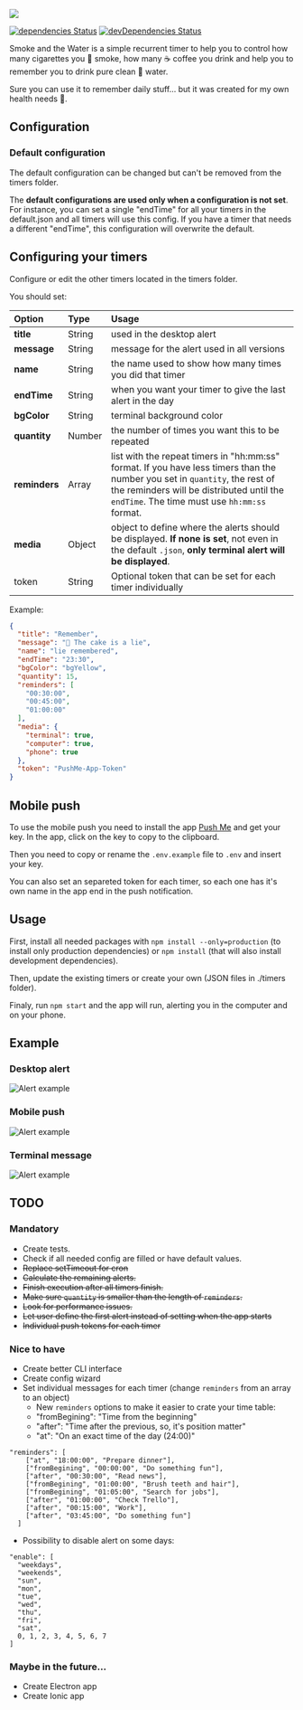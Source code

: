 ![](https://github.com/russoedu/smoke-and-the-water/blob/master/README/smoke-and-the-water.png?raw=true)

[![dependencies Status](https://david-dm.org/russoedu/smoke-and-the-water/status.svg)](https://david-dm.org/russoedu/smoke-and-the-water)
[![devDependencies Status](https://david-dm.org/russoedu/smoke-and-the-water/dev-status.svg)](https://david-dm.org/russoedu/smoke-and-the-water?type=dev)

Smoke and the Water is a simple recurrent timer to help you to control how many cigarettes you 🚬 smoke, how many ☕️ coffee you drink and help you to remember you to drink pure clean 🚰 water.

Sure you can use it to remember daily stuff… but it was created for my own health needs 😬.

## Configuration

### Default configuration

The default configuration can be changed but can't be removed from the timers folder.

The **default configurations are used only when a configuration is not set**. For instance, you can set a single "endTime" for all your timers in the default.json and all timers will use this config. If you have a timer that needs a different "endTime", this configuration will overwrite the default.

## Configuring your timers

Configure or edit the other timers located in the timers folder.

You should set:

| Option        | Type       | Usage          |
| :------------ | :--------- | :------------- |
| **title**     | String | used in the desktop alert |
| **message**   | String | message for the alert used in all versions |
| **name**      | String | the name used to show how many times you did that timer |
| **endTime**   | String | when you want your timer to give the last alert in the day |
| **bgColor**   | String | terminal background color |
| **quantity**  | Number | the number of times you want this to be repeated |
| **reminders** | Array  | list with the repeat timers in "hh:mm:ss" format. If you have less timers than the number you set in `quantity`, the rest of the reminders will be distributed until the `endTime`. The time must use `hh:mm:ss` format. |
| **media**     | Object | object to define where the alerts should be displayed. **If none is set**, not even in the default `.json`, **only terminal alert will be displayed**. |
|token          | String | Optional token that can be set for each timer individually |

Example:

```json
{
  "title": "Remember",
  "message": "🍰 The cake is a lie",
  "name": "lie remembered",
  "endTime": "23:30",
  "bgColor": "bgYellow",
  "quantity": 15,
  "reminders": [
    "00:30:00",
    "00:45:00",
    "01:00:00"
  ],
  "media": {
    "terminal": true,
    "computer": true,
    "phone": true
  },
  "token": "PushMe-App-Token"
}
```

## Mobile push
To use the mobile push you need to install the app [Push Me](http://pushme.jagcesar.se) and get your key. In the app, click on the key to copy to the clipboard.

Then you need to copy or rename the `.env.example` file to `.env` and insert your key.

You can also set an separeted token for each timer, so each one has it's own name in the app end in the push notification.


## Usage

First, install all needed packages with `npm install --only=production` (to install only production dependencies) or `npm install` (that will also install development dependencies).

Then, update the existing timers or create your own (JSON files in ./timers folder).

Finaly, run `npm start` and the app will run, alerting you in the computer and on your phone.

## Example
### Desktop alert
![Alert example](https://github.com/russoedu/smoke-and-the-water/blob/master/README/alert.png?raw=true)

### Mobile push

![Alert example](https://github.com/russoedu/smoke-and-the-water/blob/master/README/mobile.png?raw=true)

### Terminal message

![Alert example](https://github.com/russoedu/smoke-and-the-water/blob/master/README/terminal.png?raw=true)

## TODO

### Mandatory
- Create tests.
- Check if all needed config are filled or have default values.
- ~~Replace setTimeout for cron~~
- ~~Calculate the remaining alerts.~~
- ~~Finish execution after all timers finish.~~
- ~~Make sure `quantity` is smaller than the length of `reminders`.~~
- ~~Look for performance issues.~~
- ~~Let user define the first alert instead of setting when the app starts~~
- ~~Individual push tokens for each timer~~

### Nice to have

- Create better CLI interface
- Create config wizard
- Set individual messages for each timer (change `reminders` from an array to an object)
	- New `reminders` options to make it easier to crate your time table:
	 - "fromBegining": "Time from the beginning"
	 - "after": "Time after the previous, so, it's position matter"
	 - "at": "On an exact time of the day (24:00)"

```
"reminders": [
    ["at", "18:00:00", "Prepare dinner"],
    ["fromBegining", "00:00:00", "Do something fun"],
    ["after", "00:30:00", "Read news"],
    ["fromBegining", "01:00:00", "Brush teeth and hair"],
    ["fromBegining", "01:05:00", "Search for jobs"],
    ["after", "01:00:00", "Check Trello"],
    ["after", "00:15:00", "Work"],
    ["after", "03:45:00", "Do something fun"]
  ]
```

- Possibility to disable alert on some days:

```
"enable": [
  "weekdays",
  "weekends",
  "sun",
  "mon",
  "tue",
  "wed",
  "thu",
  "fri",
  "sat",
  0, 1, 2, 3, 4, 5, 6, 7
]
```


### Maybe in the future…

- Create Electron app
- Create Ionic app
